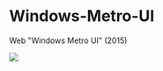 # Windows-Metro-UI

Web "Windows Metro UI" (2015)

![](https://lh3.googleusercontent.com/efTLWBrr21ecDQyTmLHxrAeVnlQpiup4R_7TGnastPJhrFYLMfUSrPx0XKnEA4MlsikAvMyzCrtu21F1mngCMej6r1s5ysM2wn5En1IFG4Kiz4TsSIQPPSUyhXrfZUBIV6OGkLxThKIFB4wp4RuX_DJEkD0BfQBMrhsdpjGPWgB8eopdefRP_AB3eXGLct9sU5Um6XNUW-dVMRywIfGCptpGujUUuS_mjWub70Z-YEoaXD_4MgpAaA0Me_mTl12xUHCASNxHJ6QYpsl8oemqdD38HAde0bgYXEXERBDX34px5ZBaV2S_k-yhQixWw0beuL0sMPVRaFPS0H5Pvn06bop1HK4I7Rx-jBAAVXLHtkxh-r7kMe-awdrdfId_AkFNV23ncXD86eilmVFsXSTrj0trZnm3WcW6BccD3Fxxmr-eF1KvMW1VbeJHyWKaaEdbedS3gdGFOjuOq3wIyeC5s5UaG8WwHppryoHmJDfRAEcAzU4qbsmeBGQE-t5tSeK1voCk9174B1tb4M7UpgSS9pw08xImIq-USH1IbLChKvy7MKqk3PKLFq7MATmN17tzFtPA0eMiUwlX54dUb9eQKGrFkB4MYBoM1EJ6cKgZ8mDKPdM8TQ=w1000-h485-no)
